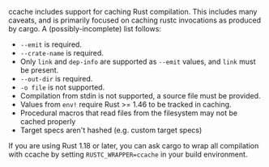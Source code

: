 ccache includes support for caching Rust compilation. This includes many caveats, and is primarily focused on caching rustc invocations as produced by cargo. A (possibly-incomplete) list follows:
* `--emit` is required.
* `--crate-name` is required.
* Only `link` and `dep-info` are supported as `--emit` values, and `link` must be present.
* `--out-dir` is required.
* `-o file` is not supported.
* Compilation from stdin is not supported, a source file must be provided.
* Values from `env!` require Rust >= 1.46 to be tracked in caching.
* Procedural macros that read files from the filesystem may not be cached properly
* Target specs aren't hashed (e.g. custom target specs)

If you are using Rust 1.18 or later, you can ask cargo to wrap all compilation with ccache by setting `RUSTC_WRAPPER=ccache` in your build environment.
